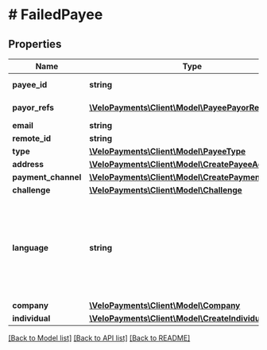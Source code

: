 # # FailedPayee

## Properties

Name | Type | Description | Notes
------------ | ------------- | ------------- | -------------
**payee_id** | **string** |  | [optional] [readonly]
**payor_refs** | [**\VeloPayments\Client\Model\PayeePayorRefV3[]**](PayeePayorRefV3.md) |  | [optional] [readonly]
**email** | **string** |  | [optional]
**remote_id** | **string** |  | [optional]
**type** | [**\VeloPayments\Client\Model\PayeeType**](PayeeType.md) |  | [optional]
**address** | [**\VeloPayments\Client\Model\CreatePayeeAddress**](CreatePayeeAddress.md) |  | [optional]
**payment_channel** | [**\VeloPayments\Client\Model\CreatePaymentChannel**](CreatePaymentChannel.md) |  | [optional]
**challenge** | [**\VeloPayments\Client\Model\Challenge**](Challenge.md) |  | [optional]
**language** | **string** | An IETF BCP 47 language code which has been configured for use within this Velo environment.&lt;BR&gt; See the /v1/supportedLanguages endpoint to list the available codes for an environment. | [optional]
**company** | [**\VeloPayments\Client\Model\Company**](Company.md) |  | [optional]
**individual** | [**\VeloPayments\Client\Model\CreateIndividual**](CreateIndividual.md) |  | [optional]

[[Back to Model list]](../../README.md#models) [[Back to API list]](../../README.md#endpoints) [[Back to README]](../../README.md)
